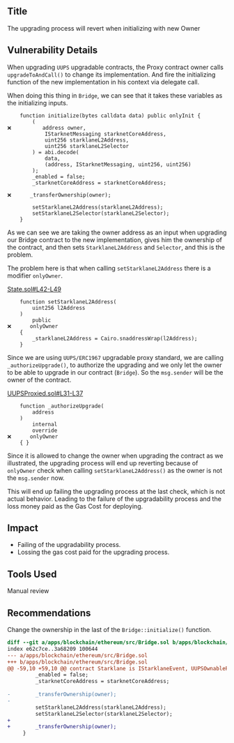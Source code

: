 ## Title
The upgrading process will revert when initializing with new Owner

## Vulnerability Details

When upgrading `UUPS` upgradable contracts, the Proxy contract owner calls `upgradeToAndCall()` to change its implementation. And fire the initializing function of the new implementation in his context via delegate call.

When doing this thing in `Bridge`, we can see that it takes these variables as the initializing inputs.

```solidity
    function initialize(bytes calldata data) public onlyInit {
        (
❌️          address owner,
            IStarknetMessaging starknetCoreAddress,
            uint256 starklaneL2Address,
            uint256 starklaneL2Selector
        ) = abi.decode(
            data,
            (address, IStarknetMessaging, uint256, uint256)
        );
        _enabled = false;
        _starknetCoreAddress = starknetCoreAddress;

❌️      _transferOwnership(owner);

        setStarklaneL2Address(starklaneL2Address);
        setStarklaneL2Selector(starklaneL2Selector);
    }
```

As we can see we are taking the owner address as an input when upgrading our Bridge contract to the new implementation, gives him the ownership of the contract, and then sets `StarklaneL2Address` and `Selector`, and this is the problem.

The problem here is that when calling `setStarklaneL2Address` there is a modifier `onlyOwner`.

[State.sol#L42-L49](https://github.com/Cyfrin/2024-07-ark-project/blob/main/apps/blockchain/ethereum/src/State.sol#L42-L49)
```solidity
    function setStarklaneL2Address(
        uint256 l2Address
    )
        public
❌️      onlyOwner
    {
        _starklaneL2Address = Cairo.snaddressWrap(l2Address);
    }
```

Since we are using `UUPS/ERC1967` upgradable proxy standard, we are calling `_authorizeUpgrade()`, to authorize the upgrading and we only let the owner to be able to upgrade in our contract (`Bridge`). So the `msg.sender` will be the owner of the contract.

[UUPSProxied.sol#L31-L37](https://github.com/Cyfrin/2024-07-ark-project/blob/main/apps/blockchain/ethereum/src/UUPSProxied.sol#L31-L37)
```solidity
    function _authorizeUpgrade(
        address
    )
        internal
        override
❌️      onlyOwner
    { }
```

Since it is allowed to change the owner when upgrading the contract as we illustrated, the upgrading process will end up reverting because of `onlyOwner` check when calling `setStarklaneL2Address()` as the owner is not the `msg.sender` now.

This will end up failing the upgrading process at the last check, which is not actual behavior. Leading to the failure of the upgradability process and the loss money paid as the Gas Cost for deploying.

## Impact
- Failing of the upgradability process.
- Lossing the gas cost paid for the upgrading process.

## Tools Used
Manual review

## Recommendations
Change the ownership in the last of the `Bridge::initialize()` function.

```diff
diff --git a/apps/blockchain/ethereum/src/Bridge.sol b/apps/blockchain/ethereum/src/Bridge.sol
index e62c7ce..3a68209 100644
--- a/apps/blockchain/ethereum/src/Bridge.sol
+++ b/apps/blockchain/ethereum/src/Bridge.sol
@@ -59,10 +59,10 @@ contract Starklane is IStarklaneEvent, UUPSOwnableProxied, StarklaneState, Stark
         _enabled = false;
         _starknetCoreAddress = starknetCoreAddress;
 
-        _transferOwnership(owner);
-
         setStarklaneL2Address(starklaneL2Address);
         setStarklaneL2Selector(starklaneL2Selector);
+
+        _transferOwnership(owner);
     }
```
